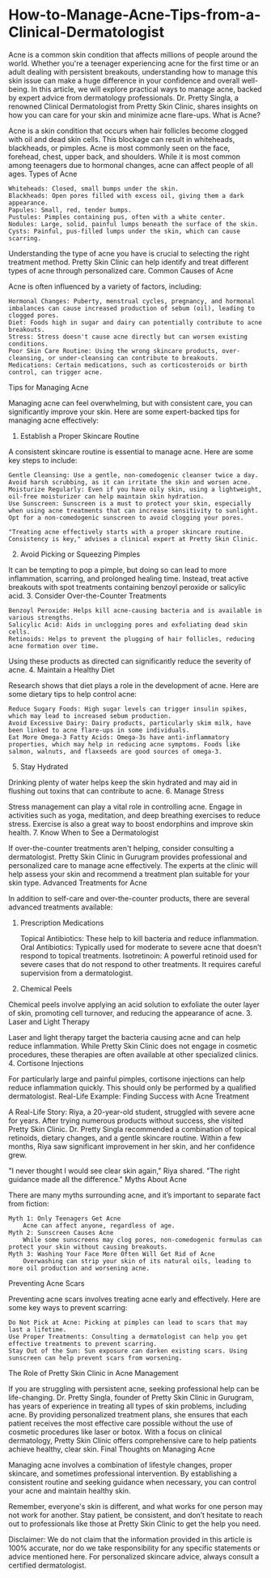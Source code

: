 # How-to-Manage-Acne-Tips-from-a-Clinical-Dermatologist

Acne is a common skin condition that affects millions of people around the world. Whether you're a teenager experiencing acne for the first time or an adult dealing with persistent breakouts, understanding how to manage this skin issue can make a huge difference in your confidence and overall well-being. In this article, we will explore practical ways to manage acne, backed by expert advice from dermatology professionals. Dr. Pretty Singla, a renowned Clinical Dermatologist from Pretty Skin Clinic, shares insights on how you can care for your skin and minimize acne flare-ups.
What is Acne?

Acne is a skin condition that occurs when hair follicles become clogged with oil and dead skin cells. This blockage can result in whiteheads, blackheads, or pimples. Acne is most commonly seen on the face, forehead, chest, upper back, and shoulders. While it is most common among teenagers due to hormonal changes, acne can affect people of all ages.
Types of Acne

    Whiteheads: Closed, small bumps under the skin.
    Blackheads: Open pores filled with excess oil, giving them a dark appearance.
    Papules: Small, red, tender bumps.
    Pustules: Pimples containing pus, often with a white center.
    Nodules: Large, solid, painful lumps beneath the surface of the skin.
    Cysts: Painful, pus-filled lumps under the skin, which can cause scarring.

Understanding the type of acne you have is crucial to selecting the right treatment method. Pretty Skin Clinic can help identify and treat different types of acne through personalized care.
Common Causes of Acne

Acne is often influenced by a variety of factors, including:

    Hormonal Changes: Puberty, menstrual cycles, pregnancy, and hormonal imbalances can cause increased production of sebum (oil), leading to clogged pores.
    Diet: Foods high in sugar and dairy can potentially contribute to acne breakouts.
    Stress: Stress doesn't cause acne directly but can worsen existing conditions.
    Poor Skin Care Routine: Using the wrong skincare products, over-cleansing, or under-cleansing can contribute to breakouts.
    Medications: Certain medications, such as corticosteroids or birth control, can trigger acne.

Tips for Managing Acne

Managing acne can feel overwhelming, but with consistent care, you can significantly improve your skin. Here are some expert-backed tips for managing acne effectively:
1. Establish a Proper Skincare Routine

A consistent skincare routine is essential to manage acne. Here are some key steps to include:

    Gentle Cleansing: Use a gentle, non-comedogenic cleanser twice a day. Avoid harsh scrubbing, as it can irritate the skin and worsen acne.
    Moisturize Regularly: Even if you have oily skin, using a lightweight, oil-free moisturizer can help maintain skin hydration.
    Use Sunscreen: Sunscreen is a must to protect your skin, especially when using acne treatments that can increase sensitivity to sunlight. Opt for a non-comedogenic sunscreen to avoid clogging your pores.

    "Treating acne effectively starts with a proper skincare routine. Consistency is key," advises a clinical expert at Pretty Skin Clinic.

2. Avoid Picking or Squeezing Pimples

It can be tempting to pop a pimple, but doing so can lead to more inflammation, scarring, and prolonged healing time. Instead, treat active breakouts with spot treatments containing benzoyl peroxide or salicylic acid.
3. Consider Over-the-Counter Treatments

    Benzoyl Peroxide: Helps kill acne-causing bacteria and is available in various strengths.
    Salicylic Acid: Aids in unclogging pores and exfoliating dead skin cells.
    Retinoids: Helps to prevent the plugging of hair follicles, reducing acne formation over time.

Using these products as directed can significantly reduce the severity of acne.
4. Maintain a Healthy Diet

Research shows that diet plays a role in the development of acne. Here are some dietary tips to help control acne:

    Reduce Sugary Foods: High sugar levels can trigger insulin spikes, which may lead to increased sebum production.
    Avoid Excessive Dairy: Dairy products, particularly skim milk, have been linked to acne flare-ups in some individuals.
    Eat More Omega-3 Fatty Acids: Omega-3s have anti-inflammatory properties, which may help in reducing acne symptoms. Foods like salmon, walnuts, and flaxseeds are good sources of omega-3.

5. Stay Hydrated

Drinking plenty of water helps keep the skin hydrated and may aid in flushing out toxins that can contribute to acne.
6. Manage Stress

Stress management can play a vital role in controlling acne. Engage in activities such as yoga, meditation, and deep breathing exercises to reduce stress. Exercise is also a great way to boost endorphins and improve skin health.
7. Know When to See a Dermatologist

If over-the-counter treatments aren't helping, consider consulting a dermatologist. Pretty Skin Clinic in Gurugram provides professional and personalized care to manage acne effectively. The experts at the clinic will help assess your skin and recommend a treatment plan suitable for your skin type.
Advanced Treatments for Acne

In addition to self-care and over-the-counter products, there are several advanced treatments available:
1. Prescription Medications

    Topical Antibiotics: These help to kill bacteria and reduce inflammation.
    Oral Antibiotics: Typically used for moderate to severe acne that doesn’t respond to topical treatments.
    Isotretinoin: A powerful retinoid used for severe cases that do not respond to other treatments. It requires careful supervision from a dermatologist.

2. Chemical Peels

Chemical peels involve applying an acid solution to exfoliate the outer layer of skin, promoting cell turnover, and reducing the appearance of acne.
3. Laser and Light Therapy

Laser and light therapy target the bacteria causing acne and can help reduce inflammation. While Pretty Skin Clinic does not engage in cosmetic procedures, these therapies are often available at other specialized clinics.
4. Cortisone Injections

For particularly large and painful pimples, cortisone injections can help reduce inflammation quickly. This should only be performed by a qualified dermatologist.
Real-Life Example: Finding Success with Acne Treatment

A Real-Life Story: Riya, a 20-year-old student, struggled with severe acne for years. After trying numerous products without success, she visited Pretty Skin Clinic. Dr. Pretty Singla recommended a combination of topical retinoids, dietary changes, and a gentle skincare routine. Within a few months, Riya saw significant improvement in her skin, and her confidence grew.

"I never thought I would see clear skin again," Riya shared. "The right guidance made all the difference."
Myths About Acne

There are many myths surrounding acne, and it’s important to separate fact from fiction:

    Myth 1: Only Teenagers Get Acne
        Acne can affect anyone, regardless of age.
    Myth 2: Sunscreen Causes Acne
        While some sunscreens may clog pores, non-comedogenic formulas can protect your skin without causing breakouts.
    Myth 3: Washing Your Face More Often Will Get Rid of Acne
        Overwashing can strip your skin of its natural oils, leading to more oil production and worsening acne.

Preventing Acne Scars

Preventing acne scars involves treating acne early and effectively. Here are some key ways to prevent scarring:

    Do Not Pick at Acne: Picking at pimples can lead to scars that may last a lifetime.
    Use Proper Treatments: Consulting a dermatologist can help you get effective treatments to prevent scarring.
    Stay Out of the Sun: Sun exposure can darken existing scars. Using sunscreen can help prevent scars from worsening.

The Role of Pretty Skin Clinic in Acne Management

If you are struggling with persistent acne, seeking professional help can be life-changing. Dr. Pretty Singla, founder of Pretty Skin Clinic in Gurugram, has years of experience in treating all types of skin problems, including acne. By providing personalized treatment plans, she ensures that each patient receives the most effective care possible without the use of cosmetic procedures like laser or botox. With a focus on clinical dermatology, Pretty Skin Clinic offers comprehensive care to help patients achieve healthy, clear skin.
Final Thoughts on Managing Acne

Managing acne involves a combination of lifestyle changes, proper skincare, and sometimes professional intervention. By establishing a consistent routine and seeking guidance when necessary, you can control your acne and maintain healthy skin.

Remember, everyone's skin is different, and what works for one person may not work for another. Stay patient, be consistent, and don’t hesitate to reach out to professionals like those at Pretty Skin Clinic to get the help you need.

Disclaimer: We do not claim that the information provided in this article is 100% accurate, nor do we take responsibility for any specific statements or advice mentioned here. For personalized skincare advice, always consult a certified dermatologist.

